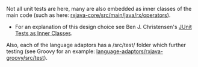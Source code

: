 Not all unit tests are here, many are also embedded as inner classes of the main code (such as here: [rxjava-core/src/main/java/rx/operators](https://github.com/Netflix/RxJava/tree/master/rxjava-core/src/main/java/rx/operators)).

* For an explanation of this design choice see 
Ben J. Christensen's [JUnit Tests as Inner Classes](http://benjchristensen.com/2011/10/23/junit-tests-as-inner-classes/).

Also, each of the language adaptors has a /src/test/ folder which further testing (see Groovy for an example: [language-adaptors/rxjava-groovy/src/test](https://github.com/Netflix/RxJava/tree/master/language-adaptors/rxjava-groovy/src/test)).
